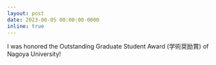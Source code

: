```yaml
---
layout: post
date: 2023-06-05 00:00:00-0000
inline: true
---
```


I was honored the Outstanding Graduate Student Award (学術奨励賞) of Nagoya University!